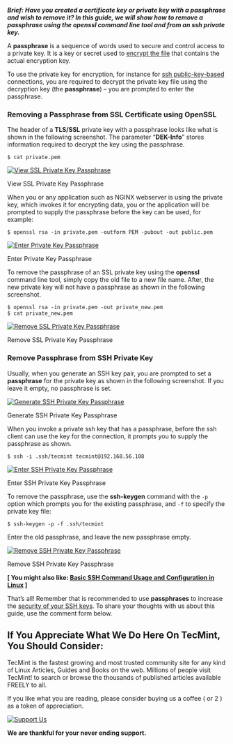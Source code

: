 _**Brief: Have you created a certificate key or private key with a passphrase and wish to remove it? In this guide, we will show how to remove a passphrase using the openssl command line tool and from an ssh private key.**_

A **passphrase** is a sequence of words used to secure and control access to a private key. It is a key or secret used to [encrypt the file](https://www.tecmint.com/file-and-disk-encryption-tools-for-linux/ "Best File and Disk Encryption Tools for Linux") that contains the actual encryption key.

To use the private key for encryption, for instance for [ssh public-key-based](https://www.tecmint.com/ssh-passwordless-login-using-ssh-keygen-in-5-easy-steps/ "Setup SSH Passwordless Login in Linux") connections, you are required to decrypt the private key file using the decryption key (the **passphrase**) – you are prompted to enter the passphrase.

### Removing a Passphrase from SSL Certificate using OpenSSL

The header of a **TLS/SSL** private key with a passphrase looks like what is shown in the following screenshot. The parameter “**DEK-Info**” stores information required to decrypt the key using the passphrase.

```
$ cat private.pem

```

[![View SSL Private Key Passphrase](https://www.tecmint.com/wp-content/uploads/2022/11/View-SSL-Private-Key-Passphrase.png)](https://www.tecmint.com/wp-content/uploads/2022/11/View-SSL-Private-Key-Passphrase.png)

View SSL Private Key Passphrase

When you or any application such as NGINX webserver is using the private key, which invokes it for encrypting data, you or the application will be prompted to supply the passphrase before the key can be used, for example:

```
$ openssl rsa -in private.pem -outform PEM -pubout -out public.pem

```

[![Enter Private Key Passphrase](https://www.tecmint.com/wp-content/uploads/2022/11/Private-Key-Passphrase.png)](https://www.tecmint.com/wp-content/uploads/2022/11/Private-Key-Passphrase.png)

Enter Private Key Passphrase

To remove the passphrase of an SSL private key using the **openssl** command line tool, simply copy the old file to a new file name. After, the new private key will not have a passphrase as shown in the following screenshot.

```
$ openssl rsa -in private.pem -out private_new.pem 
$ cat private_new.pem 

```

[![Remove SSL Private Key Passphrase](https://www.tecmint.com/wp-content/uploads/2022/11/Remove-SSL-Private-Key-Passphrase.png)](https://www.tecmint.com/wp-content/uploads/2022/11/Remove-SSL-Private-Key-Passphrase.png)

Remove SSL Private Key Passphrase

### Remove Passphrase from SSH Private Key

Usually, when you generate an SSH key pair, you are prompted to set a **passphrase** for the private key as shown in the following screenshot. If you leave it empty, no passphrase is set.

[![Generate SSH Private Key Passphrase](https://www.tecmint.com/wp-content/uploads/2022/11/Generate-SSH-Private-Key-Passphrase.png)](https://www.tecmint.com/wp-content/uploads/2022/11/Generate-SSH-Private-Key-Passphrase.png)

Generate SSH Private Key Passphrase

When you invoke a private ssh key that has a passphrase, before the ssh client can use the key for the connection, it prompts you to supply the passphrase as shown.

```
$ ssh -i .ssh/tecmint tecmint@192.168.56.108

```

[![Enter SSH Private Key Passphrase](https://www.tecmint.com/wp-content/uploads/2022/11/SSH-Private-Key-Passphrase.png)](https://www.tecmint.com/wp-content/uploads/2022/11/SSH-Private-Key-Passphrase.png)

Enter SSH Private Key Passphrase

To remove the passphrase, use the **ssh-keygen** command with the `-p` option which prompts you for the existing passphrase, and `-f` to specify the private key file:

```
$ ssh-keygen -p -f .ssh/tecmint

```

Enter the old passphrase, and leave the new passphrase empty.

[![Remove SSH Private Key Passphrase](https://www.tecmint.com/wp-content/uploads/2022/11/Remove-SSH-Private-Key-Passphrase.png)](https://www.tecmint.com/wp-content/uploads/2022/11/Remove-SSH-Private-Key-Passphrase.png)

Remove SSH Private Key Passphrase

**\[ You might also like: [Basic SSH Command Usage and Configuration in Linux](https://www.tecmint.com/ssh-command-usage/ "Basic SSH Command Usage and Configuration in Linux") \]**

That’s all! Remember that is recommended to use **passphrases** to increase the [security of your SSH keys](https://www.tecmint.com/secure-openssh-server/ "Secure and Harden OpenSSH Server"). To share your thoughts with us about this guide, use the comment form below.

## If You Appreciate What We Do Here On TecMint, You Should Consider:

TecMint is the fastest growing and most trusted community site for any kind of Linux Articles, Guides and Books on the web. Millions of people visit TecMint! to search or browse the thousands of published articles available FREELY to all.

If you like what you are reading, please consider buying us a coffee ( or 2 ) as a token of appreciation.

[![Support Us](https://www.tecmint.com/wp-content/uploads/2015/01/coffee.png)](https://www.buymeacoffee.com/tecmint)

**We are thankful for your never ending support.**